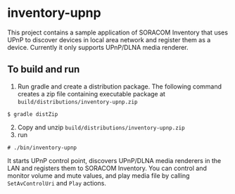 # inventory-upnp 
This project contains a sample application of SORACOM Inventory that uses UPnP to discover devices in local area network and register them as a device. Currently it only supports UPnP/DLNA media renderer.

## To build and run
1. Run gradle and create a distribution package. The following command creates a zip file containing executable package at `build/distributions/inventory-upnp.zip`
```
$ gradle distZip
```
2. Copy and unzip `build/distributions/inventory-upnp.zip`
3. run 
```
# ./bin/inventory-upnp
```

It starts UPnP control point, discovers UPnP/DLNA media renderers in the LAN and registers them to SORACOM Inventory. You can control and monitor volume and mute values, and play media file by calling `SetAvControlUri` and `Play` actions.



